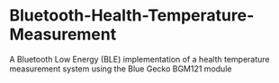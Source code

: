 # Bluetooth-Health-Temperature-Measurement
A Bluetooth Low Energy (BLE) implementation of a health temperature measurement system using the Blue Gecko BGM121 module
